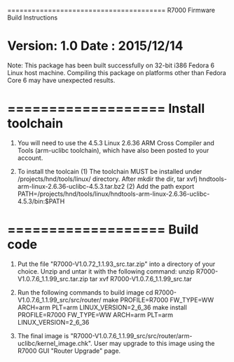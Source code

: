 =======================================
 R7000 Firmware Build Instructions

 Version: 1.0
 Date   : 2015/12/14
======================================== 

Note: 
      This package has been built successfully on 32-bit i386 Fedora 6 Linux 
      host machine. Compiling this package on platforms other than Fedora Core 6
      may have unexpected results.

===================
 Install toolchain
===================

1. You will need to use the  4.5.3 Linux 2.6.36 ARM Cross Compiler and Tools (arm-uclibc toolchain),
   which have also been posted to your account.

2. To install the toolcain
   (1) The toolchain MUST be installed under /projects/hnd/tools/linux/ directory. After mkdir the dir,
            tar xvfj hndtools-arm-linux-2.6.36-uclibc-4.5.3.tar.bz2
   (2) Add the path
            export PATH=/projects/hnd/tools/linux/hndtools-arm-linux-2.6.36-uclibc-4.5.3/bin:$PATH

===================
 Build code
===================

1. Put the file "R7000-V1.0.72_1.1.93_src.tar.zip" into a directory of your choice.
   Unzip and untar it with the following command:
        unzip R7000-V1.0.7.6_1.1.99_src.tar.zip
        tar xvf R7000-V1.0.7.6_1.1.99_src.tar

2. Run the following commands to build image
        cd R7000-V1.0.7.6_1.1.99_src/src/router/
        make PROFILE=R7000 FW_TYPE=WW ARCH=arm PLT=arm LINUX_VERSION=2_6_36
	make install PROFILE=R7000 FW_TYPE=WW ARCH=arm PLT=arm LINUX_VERSION=2_6_36

3. The final image is "R7000-V1.0.7.6_1.1.99_src/src/router/arm-uclibc/kernel_image.chk".
   User may upgrade to this image using the R7000 GUI "Router Upgrade" page.


